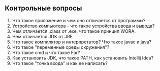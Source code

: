 ## Контрольные вопросы

1. Что такое приложение и чем оно отличается от программы?
1. Устройство компьютера - что такое устройства ввода и вывода?
1. Чем отличается .class от .exe, что такое принцип WORA.
1. Чем отличается JDK от JRE
1. Что такое компилятор и интерпретатор? Что такое javac и java?
1. Что такое "переменные среды окружения"?
1. Что такое cmd и что такое Far?
1. Как установить JDK, что такое PATH, как установить Intellij Idea?
1. Что такое "точка входа" и как ее написать?


